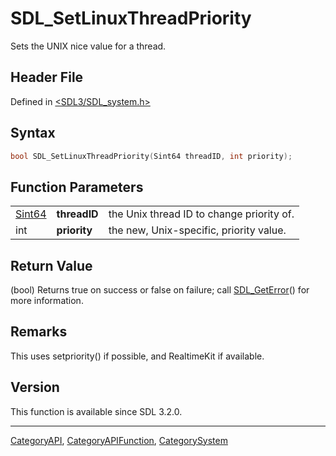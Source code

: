 # SDL_SetLinuxThreadPriority

Sets the UNIX nice value for a thread.

## Header File

Defined in [<SDL3/SDL_system.h>](https://github.com/libsdl-org/SDL/blob/main/include/SDL3/SDL_system.h)

## Syntax

```c
bool SDL_SetLinuxThreadPriority(Sint64 threadID, int priority);
```

## Function Parameters

|                  |              |                                           |
| ---------------- | ------------ | ----------------------------------------- |
| [Sint64](Sint64) | **threadID** | the Unix thread ID to change priority of. |
| int              | **priority** | the new, Unix-specific, priority value.   |

## Return Value

(bool) Returns true on success or false on failure; call
[SDL_GetError](SDL_GetError)() for more information.

## Remarks

This uses setpriority() if possible, and RealtimeKit if available.

## Version

This function is available since SDL 3.2.0.





----
[CategoryAPI](CategoryAPI), [CategoryAPIFunction](CategoryAPIFunction), [CategorySystem](CategorySystem)

